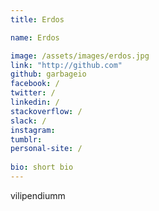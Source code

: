 ```yaml
---
title: Erdos

name: Erdos

image: /assets/images/erdos.jpg
link: "http://github.com"
github: garbageio
facebook: /
twitter: /
linkedin: /
stackoverflow: /
slack: /
instagram: 
tumblr: 
personal-site: /
 
bio: short bio
---
```


vilipendiumm